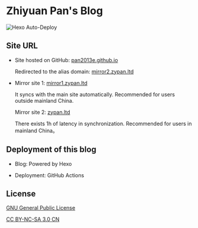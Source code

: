 # Zhiyuan Pan's Blog

![Hexo Auto-Deploy](https://github.com/pan2013e/pan2013e.github.io/workflows/Hexo%20Auto-Deploy/badge.svg)

## Site URL
* Site hosted on GitHub: [pan2013e.github.io](https://pan2013e.github.io)

  Redirected to the alias domain: [mirror2.zypan.ltd](https://mirror2.zypan.ltd)
  
* Mirror site 1: [mirror1.zypan.ltd](https://mirror1.zypan.ltd)

  It syncs with the main site automatically. Recommended for users outside mainland China.
  
  Mirror site 2: [zypan.ltd](https://zypan.ltd)
  
  There exists 1h of latency in synchronization. Recommended for users in mainland China。

## Deployment of this blog
* Blog: Powered by Hexo

* Deployment: GitHub Actions
  
## License
[GNU General Public License](LICENSE)

[CC BY-NC-SA 3.0 CN](https://creativecommons.org/licenses/by-nc-sa/3.0/cn/deed.zh)
